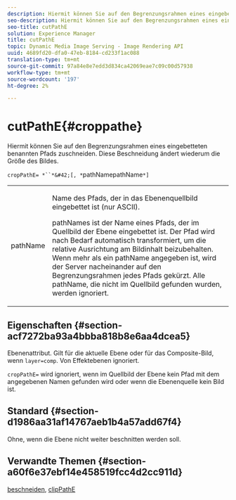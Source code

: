 ```yaml
---
description: Hiermit können Sie auf den Begrenzungsrahmen eines eingebetteten benannten Pfads zuschneiden. Diese Beschneidung ändert wiederum die Größe des Bildes.
seo-description: Hiermit können Sie auf den Begrenzungsrahmen eines eingebetteten benannten Pfads zuschneiden. Diese Beschneidung ändert wiederum die Größe des Bildes.
seo-title: cutPathE
solution: Experience Manager
title: cutPathE
topic: Dynamic Media Image Serving - Image Rendering API
uuid: 4689fd20-dfa0-47eb-8184-cd233f1ac088
translation-type: tm+mt
source-git-commit: 97a84e8e7edd3d834ca42069eae7c09c00d57938
workflow-type: tm+mt
source-wordcount: '197'
ht-degree: 2%

---
```



# cutPathE{#croppathe}

Hiermit können Sie auf den Begrenzungsrahmen eines eingebetteten benannten Pfads zuschneiden. Diese Beschneidung ändert wiederum die Größe des Bildes.

`cropPathE= *``*&#42;[, *`pathNamepathName`*]`

<table id="table_598304852E844456AB3AC9FF1F178B71"> 
 <tbody> 
  <tr> 
   <td colname="col1"> <p><span class="codeph"><span class="varname"> pathName</span></span> </p> </td> 
   <td colname="col2"> <p>Name des Pfads, der in das Ebenenquellbild eingebettet ist (nur ASCII). </p> <p> <span class="codeph"><span class="varname"> </span></span> pathNames ist der Name eines Pfads, der im Quellbild der Ebene eingebettet ist. Der Pfad wird nach Bedarf automatisch transformiert, um die relative Ausrichtung am Bildinhalt beizubehalten. Wenn mehr als ein <span class="codeph"><span class="varname"> pathName</span></span> angegeben ist, wird der Server nacheinander auf den Begrenzungsrahmen jedes Pfads gekürzt. Alle <span class="codeph"><span class="varname"> pathName</span></span>, die nicht im Quellbild gefunden wurden, werden ignoriert. </p> </td> 
  </tr> 
 </tbody> 
</table>

## Eigenschaften {#section-acf7272ba93a4bbba818b8e6aa4dcea5}

Ebenenattribut. Gilt für die aktuelle Ebene oder für das Composite-Bild, wenn `layer=comp`. Von Effektebenen ignoriert.

`cropPathE=` wird ignoriert, wenn im Quellbild der Ebene kein Pfad mit dem angegebenen Namen gefunden wird oder wenn die Ebenenquelle kein Bild ist.

## Standard {#section-d1986aa31af14767aeb1b4a57add67f4}

Ohne, wenn die Ebene nicht weiter beschnitten werden soll.

## Verwandte Themen {#section-a60f6e37ebf14e458519fcc4d2cc911d}

[beschneiden](../../../../../is-api/http-ref/image-serving-api-ref/c-http-protocol-reference/c-command-reference/r-crop.md#reference-6fd0f6399966446ab4425ce050572eab),  [clipPathE](../../../../../is-api/http-ref/image-serving-api-ref/c-http-protocol-reference/c-command-reference/r-clippath.md#reference-8139b1b52dc54749b51b109521ddf83d)
